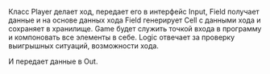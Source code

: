 Класс Player делает ход, передает его в интерфейс Input, Field получает данные и на основе данных хода Field генерирует
Cell с данными хода и сохраняет в хранилище. Game будет служить точкой входа в программу и компоновать все элементы в
себе. Logic отвечает за проверку выигрышных ситуаций, возможности хода.

И передает данные в Out.